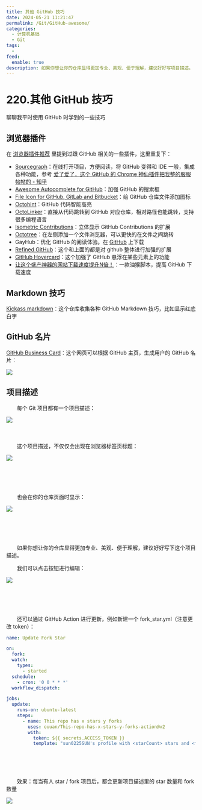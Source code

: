 ```yaml
---
title: 其他 GitHub 技巧
date: 2024-05-21 11:21:47
permalink: /Git/GitHub-awesome/
categories:
  - 计算机基础
  - Git
tags:
  - 
feed:
  enable: true
description: 如果你想让你的仓库显得更加专业、美观、便于理解，建议好好写项目描述。
---
```

# 220.其他 GitHub 技巧


聊聊我平时使用 GitHub 时学到的一些技巧

<!-- more -->

## 浏览器插件

在 [浏览器插件推荐](https://www.peterjxl.com/Browser/extension-recommendation/) 里提到过跟 GitHub 相关的一些插件，这里重复下：

* [Sourcegraph](https://chromewebstore.google.com/detail/sourcegraph/dgjhfomjieaadpoljlnidmbgkdffpack)：在线打开项目，方便阅读，将 GitHub 变得和 IDE 一般，集成各种功能，参考 [爱了爱了，这个 GitHub 的 Chrome 神仙插件把我整的服服帖帖的 - 知乎](https://zhuanlan.zhihu.com/p/108088403)
* [Awesome Autocomplete for GitHub](https://chrome.google.com/webstore/detail/awesome-autocomplete-for/djkfdjpoelphhdclfjhnffmnlnoknfnd)：加强 GitHub 的搜索框
* [File Icon for GitHub, GitLab and Bitbucket](https://chrome.google.com/webstore/detail/file-icon-for-github-gitl/ficfmibkjjnpogdcfhfokmihanoldbfe)：给 GitHub 仓库文件添加图标
* [Octohint](https://chrome.google.com/webstore/detail/octohint/hbkpjkfdheainjkkebeoofkpgddnnbpk)：GitHub 代码智能高亮
* [OctoLinker](https://chrome.google.com/webstore/detail/octolinker/jlmafbaeoofdegohdhinkhilhclaklkp)：直接从代码跳转到 GitHub 对应仓库，相对路径也能跳转，支持很多编程语言
* [Isometric Contributions](https://chrome.google.com/webstore/detail/isometric-contributions/mjoedlfflcchnleknnceiplgaeoegien)：立体显示 GitHub Contributions 的扩展
* [Octotree](https://chrome.google.com/webstore/detail/octotree/bkhaagjahfmjljalopjnoealnfndnagc)：在左侧添加一个文件浏览器，可以更快的在文件之间跳转
* GayHub：优化 GitHub 的阅读体验。在 [GitHub]() 上下载
* [Refined GitHub](https://chrome.google.com/webstore/detail/refined-github/hlepfoohegkhhmjieoechaddaejaokhf)：这个和上面的都是对 github 整体进行加强的扩展
* [GitHub Hovercard](https://chrome.google.com/webstore/detail/github-hovercard/mmoahbbnojgkclgceahhakhnccimnplk)：这个加强了 GitHub 悬浮在某些元素上的功能
* [让这个盛产神器的网站下载速度提升N倍！](https://mp.weixin.qq.com/s/0Ngd5Iz6CLyNeZpcUSOnaQ)：一款油猴脚本，提高 GitHub 下载速度

## Markdown 技巧

[Kickass markdown](https://github.com/Olwiba/Kickass-markdown)：这个仓库收集各种 GitHub Markdown 技巧，比如显示红底白字



## GitHub 名片


[GitHub Business Card](https://scastiel.dev/github-card)：这个网页可以根据 GitHub 主页，生成用户的 GitHub 名片：

![](https://image.peterjxl.com/blog/image-20230805221203-58p0t0l.png)


## 项目描述

　　每个 Git 项目都有一个项目描述：

​![](https://image.peterjxl.com/blog/image-20240520175731-ru7qb3v.png)​

　　‍

　　这个项目描述，不仅仅会出现在浏览器标签页标题：

​![](https://image.peterjxl.com/blog/image-20240520180059-d6v778c.png)​

　　‍

　　‍

　　也会在你的仓库页面时显示：

​![](https://image.peterjxl.com/blog/image-20240520180116-jwttq01.png)​

　　‍

　　‍

　　如果你想让你的仓库显得更加专业、美观、便于理解，建议好好写下这个项目描述。

　　我们可以点击按钮进行编辑：

​![](https://image.peterjxl.com/blog/image-20240520180243-gjo2dew.png)​

　　‍

　　‍

　　还可以通过 GitHub Action 进行更新，例如新建一个 fork_star.yml（注意更改 token）：

```yaml
name: Update Fork Star

on:
  fork:
  watch:
    types:
      - started
  schedule:
    - cron: '0 0 * * *'
  workflow_dispatch:

jobs:
  update:
    runs-on: ubuntu-latest
    steps:
      - name: This repo has x stars y forks
        uses: ouuan/This-repo-has-x-stars-y-forks-action@v2
        with:
          token: ${{ secrets.ACCESS_TOKEN }}
          template: "sun0225SUN's profile with <starCount> stars and <forkCount> forks 🎉"
```

　　‍

　　‍

　　效果：每当有人 star / fork 项目后，都会更新项目描述里的 star 数量和 fork 数量

​![](https://image.peterjxl.com/blog/image-20240520180601-ljznmrv.png)​

　　‍

　　‍

　　‍
